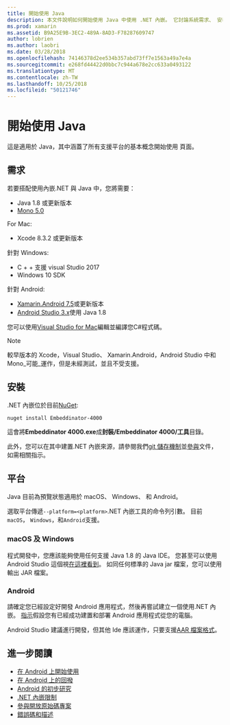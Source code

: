 ```yaml
---
title: 開始使用 Java
description: 本文件說明如何開始使用 Java 中使用 .NET 內嵌。 它討論系統需求、 安裝和支援的平台。
ms.prod: xamarin
ms.assetid: B9A25E9B-3EC2-489A-8AD3-F78287609747
author: lobrien
ms.author: laobri
ms.date: 03/28/2018
ms.openlocfilehash: 74146378d2ee534b357abd73ff7e1563a49a7e4a
ms.sourcegitcommit: e268fd44422d0bbc7c944a678e2cc633a0493122
ms.translationtype: MT
ms.contentlocale: zh-TW
ms.lasthandoff: 10/25/2018
ms.locfileid: "50121746"
---
```

# <a name="getting-started-with-java"></a>開始使用 Java

這是適用於 Java，其中涵蓋了所有支援平台的基本概念開始使用 頁面。

## <a name="requirements"></a>需求

若要搭配使用內嵌.NET 與 Java 中，您將需要：

* Java 1.8 或更新版本
* [Mono 5.0](http://www.mono-project.com/download/)

For Mac:

* Xcode 8.3.2 或更新版本

針對 Windows:

* C + + 支援 visual Studio 2017
* Windows 10 SDK

針對 Android:

* [Xamarin.Android 7.5](https://visualstudio.microsoft.com/xamarin/)或更新版本
* [Android Studio 3.x](https://developer.android.com/studio/index.html)使用 Java 1.8

您可以使用[Visual Studio for Mac](https://visualstudio.microsoft.com/vs/mac/)編輯並編譯您C#程式碼。

> [!NOTE]
> 較早版本的 Xcode，Visual Studio、 Xamarin.Android，Android Studio 中和 Mono_可能_運作，但是未經測試，並且不受支援。

## <a name="installation"></a>安裝

.NET 內嵌位於目前[NuGet](https://www.nuget.org/packages/Embeddinator-4000/):

```shell
nuget install Embeddinator-4000
```

這會將**Embeddinator 4000.exe**成**封裝/Embeddinator 4000/工具**目錄。

此外，您可以在其中建置.NET 內嵌來源，請參閱我們[git 儲存機制](https://github.com/mono/Embeddinator-4000/)並[參與](https://github.com/mono/Embeddinator-4000/blob/master/Contributing.md)文件，如需相關指示。

## <a name="platforms"></a>平台

Java 目前為預覽狀態適用於 macOS、 Windows、 和 Android。

選取平台傳遞`--platform=<platform>`.NET 內嵌工具的命令列引數。 目前`macOS`， `Windows`，和`Android`支援。

### <a name="macos-and-windows"></a>macOS 及 Windows

程式開發中，您應該能夠使用任何支援 Java 1.8 的 Java IDE。 您甚至可以使用 Android Studio 這個視[在這裡看到](https://stackoverflow.com/questions/16626810/can-android-studio-be-used-to-run-standard-java-projects)。 如同任何標準的 Java jar 檔案，您可以使用輸出 JAR 檔案。

### <a name="android"></a>Android

請確定您已經設定好開發 Android 應用程式，然後再嘗試建立一個使用.NET 內嵌。 [指示](~/tools/dotnet-embedding/get-started/java/android.md)假設您有已經成功建置和部署 Android 應用程式從您的電腦。

Android Studio 建議進行開發，但其他 Ide 應該運作，只要支援[AAR 檔案格式](https://developer.android.com/studio/projects/android-library.html)。

## <a name="further-reading"></a>進一步閱讀

* [在 Android 上開始使用](~/tools/dotnet-embedding/get-started/java/android.md)
* [在 Android 上的回撥](~/tools/dotnet-embedding/android/callbacks.md)
* [Android 的初步研究](~/tools/dotnet-embedding/android/index.md)
* [.NET 內嵌限制](~/tools/dotnet-embedding/limitations.md)
* [參與開放原始碼專案](https://github.com/mono/Embeddinator-4000/blob/master/Contributing.md)
* [錯誤碼和描述](~/tools/dotnet-embedding/errors.md)
